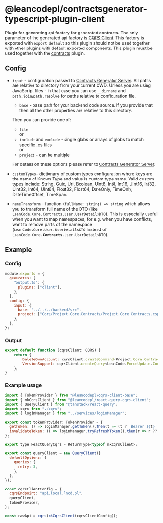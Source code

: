 # @leancodepl/contractsgenerator-typescript-plugin-client

Plugin for generating api factory for generated contracts. The only parameter of the generated api factory is
[CQRS Client](https://github.com/leancodepl/js_corelibrary/tree/main/packages/cqrs-clients). This factory is exported
with `export default` so this plugin should not be used together with other plugins with default exported components.
This plugin must be used together with the
[contracts](https://github.com/leancodepl/contractsgenerator-typescript/tree/main/plugins/contracts) plugin.

## Config

- `input` - configuration passed to [Contracts Generator Server](https://github.com/leancodepl/contractsgenerator). All
  paths are relative to directory from your current CWD. Unless you are using JavaScript files - in that case you can
  use `__dirname` and `path.join`/`path.resolve` for paths relative to configuration file.

  - `base` - base path for your backend code source. If you provide that then all the other properties are relative to
    this directory.

  Then you can provide one of:

  - `file`  
    or
  - `include` and `exclude` - single globs or arrays of globs to match specific .cs files  
    or
  - `project` - can be multiple

  For details on these options please refer to
  [Contracts Generator Server](https://github.com/leancodepl/contractsgenerator).

- `customTypes`- dictionary of custom types configuration where keys are the name of Known Type and value is custom type
  name. Valid custom types include: String, Guid, Uri, Boolean, UInt8, Int8, Int16, UInt16, Int32, UInt32, Int64,
  UInt64, Float32, Float64, DateOnly, TimeOnly, DateTimeOffset, TimeSpan.

- `nameTransform` - function `(fullName: string) => string` which allows you to transform full name of the DTO (like
  `LeanCode.Core.Contracts.User.UserDetailsDTO`). This is especially useful when you want to map namespaces, for e.g.
  when you have conflicts, want to remove parts of the namespace (`LeanCode.Core.User.UserDetailsDTO` instead of
  `LeanCode.Core.`**`Contracts`**`.User.UserDetailsDTO`).

## Example

### Config

```js
module.exports = {
  generates: {
    "output.ts": {
      plugins: ["client"],
    },
  },
  config: {
    input: {
      base: "../../../backend/src",
      project: ["Core/Project.Core.Contracts/Project.Core.Contracts.csproj"],
    },
  },
};
```

### Output

```js
export default function (cqrsClient: CQRS) {
    return {
        DeleteOwnAccount: cqrsClient.createCommand<Project.Core.Contracts.Users.DeleteOwnAccount, {}>("Project.Core.Contracts.Users.DeleteOwnAccount", {}),
        VersionSupport: cqrsClient.createQuery<LeanCode.ForceUpdate.Contracts.VersionSupport, LeanCode.ForceUpdate.Contracts.VersionSupportDTO>("LeanCode.ForceUpdate.Contracts.VersionSupport")
    };
}
```

### Example usage

```js
import { TokenProvider } from "@leancodepl/cqrs-client-base";
import { mkCqrsClient } from "@leancodepl/react-query-cqrs-client";
import { QueryClient } from "@tanstack/react-query";
import cqrs from "./cqrs";
import { loginManager } from "../services/loginManager";

export const tokenProvider: TokenProvider = {
  getToken: () => loginManager.getToken().then(t => (t ? `Bearer ${t}` : undefined)),
  invalidateToken: () => loginManager.tryRefreshToken().then(r => r ?? false),
};

export type ReactQueryCqrs = ReturnType<typeof mkCqrsClient>;

export const queryClient = new QueryClient({
  defaultOptions: {
    queries: {
      retry: 3,
    },
  },
});

const cqrsClientConfig = {
  cqrsEndpoint: "api.local.lncd.pl",
  queryClient,
  tokenProvider,
};

const rawApi = cqrs(mkCqrsClient(cqrsClientConfig));
```

